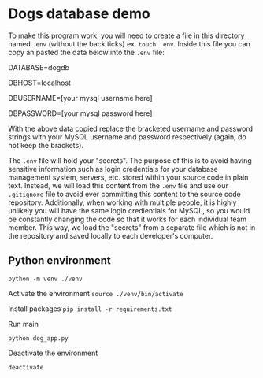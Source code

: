 # Dogs database demo

To make this program work, you will need to create a file in this directory named `.env` (without the back ticks) ex. `touch .env`. Inside this file you can copy an pasted the data below into the `.env` file:

DATABASE=dogdb

DBHOST=localhost

DBUSERNAME=[your mysql username here]

DBPASSWORD=[your mysql password here]

With the above data copied replace the bracketed username and password strings with your MySQL username and password respectively (again, do not keep the brackets).

The `.env` file will hold your "secrets". The purpose of this is to avoid having sensitive information such as login credentials for your database management system, servers, etc. stored within your source code in plain text. Instead, we will load this content from the `.env` file and use our `.gitignore` file to avoid ever committing this content to the source code repository. Additionally, when working with multiple people, it is highly unlikely you will have the same login credientials for MySQL, so you would be constantly changing the code so that it works for each individual team member. This way, we load the "secrets" from a separate file which is not in the repository and saved locally to each developer's computer.

## Python environment

`python -m venv ./venv`

Activate the environment
`source ./venv/bin/activate`

Install packages
`pip install -r requirements.txt`

Run main

`python dog_app.py`

Deactivate the environment

`deactivate`
